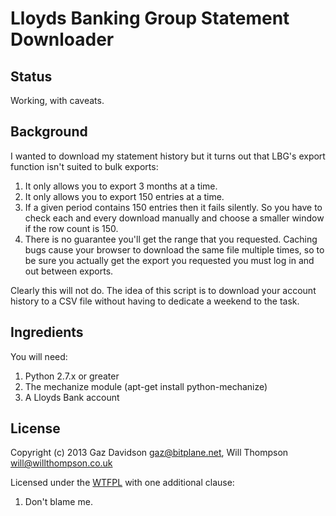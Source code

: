 Lloyds Banking Group Statement Downloader
=========================================

Status
------

Working, with caveats.

Background
----------

I wanted to download my statement history but it turns out that LBG's export 
function isn't suited to bulk exports:

1. It only allows you to export 3 months at a time. 
2. It only allows you to export 150 entries at a time.
3. If a given period contains 150 entries then it fails silently. So you have
   to check each and every download manually and choose a smaller window if 
   the row count is 150.
4. There is no guarantee you'll get the range that you requested. Caching bugs
   cause your browser to download the same file multiple times, so to be sure
   you actually get the export you requested you must log in and out between
   exports.

Clearly this will not do. The idea of this script is to download your account
history to a CSV file without having to dedicate a weekend to the task.

Ingredients
-----------

You will need:

1. Python 2.7.x or greater
2. The mechanize module (apt-get install python-mechanize)
3. A Lloyds Bank account

License
-------
Copyright (c) 2013 Gaz Davidson <gaz@bitplane.net>,
                   Will Thompson <will@willthompson.co.uk>

Licensed under the [WTFPL](http://en.wikipedia.org/wiki/WTFPL) with one
additional clause:

   1. Don't blame me.

